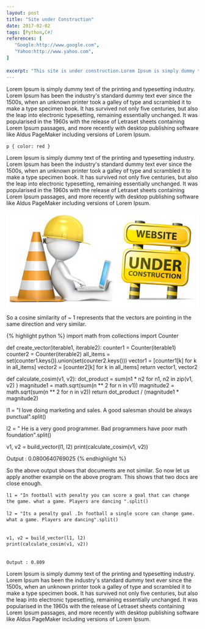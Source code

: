 ```yaml
---
layout: post
title: "Site under Construction"
date: 2017-02-02
tags: [Python,C#]
references: [
   "Google:http://www.google.com",
   "Yahoo:http://www.yahoo.com", 
]

excerpt: "This site is under construction.Lorem Ipsum is simply dummy text of the printing and typesetting industry. Lorem Ipsum has been the industry's standard dummy text ever since the 1500s, when an unknown printer took a galley of type and scrambled it to make a type specimen book. It has survived not only five centuries, but also the leap into electronic typesetting, remaining essentially unchanged."
---
```


Lorem Ipsum is simply dummy text of the printing and typesetting industry. Lorem Ipsum has been the industry's standard dummy text ever since the 1500s, when an unknown printer took a galley of type and scrambled it to make a type specimen book. It has survived not only five centuries, but also the leap into electronic typesetting, remaining essentially unchanged. It was popularised in the 1960s with the release of Letraset sheets containing Lorem Ipsum passages, and more recently with desktop publishing software like Aldus PageMaker including versions of Lorem Ipsum.
<pre><code class="language-css">p { color: red }</code></pre>
Lorem Ipsum is simply dummy text of the printing and typesetting industry. Lorem Ipsum has been the industry's standard dummy text ever since the 1500s, when an unknown printer took a galley of type and scrambled it to make a type specimen book. It has survived not only five centuries, but also the leap into electronic typesetting, remaining essentially unchanged. It was popularised in the 1960s with the release of Letraset sheets containing Lorem Ipsum passages, and more recently with desktop publishing software like Aldus PageMaker including versions of Lorem Ipsum. 


![My dog](/images/underconstruction.jpg)
  

So a  cosine similarity of ~ 1 represents that the vectors are pointing in the same direction and very similar.

{% highlight python %}
import math
from collections import Counter

def create_vector(iterable1, iterable2):
    counter1 = Counter(iterable1)
    counter2 = Counter(iterable2)
    all_items = set(counter1.keys()).union(set(counter2.keys()))
    vector1 = [counter1[k] for k in all_items]
    vector2 = [counter2[k] for k in all_items]
    return vector1, vector2

def calculate_cosim(v1, v2):
    dot_product = sum(n1 * n2 for n1, n2 in zip(v1, v2) )
    magnitude1 = math.sqrt(sum(n ** 2 for n in v1))
    magnitude2 = math.sqrt(sum(n ** 2 for n in v2))
    return dot_product / (magnitude1 * magnitude2)


l1 = "I love doing marketing and sales. A good salesman should be always punctual".split()

l2 = " He is a very good programmer. Bad programmers have poor math foundation".split()
    
v1, v2 = build_vector(l1, l2)
print(calculate_cosim(v1, v2))

Output : 0.0800640769025
{% endhighlight %}

So the above output shows that documents are not similar. So now let us apply another example on the above program.  This shows that two docs are close enough.

~~~~~~
l1 = "In football with penalty you can score a goal that can change the game. what a game. Players are dancing ".split()

l2 = "Its a penalty goal .In football a single score can change game. what a game. Players are dancing".split()
    

v1, v2 = build_vector(l1, l2)
print(calculate_cosim(v1, v2))
    

Output : 0.809
~~~~~~~

Lorem Ipsum is simply dummy text of the printing and typesetting industry. Lorem Ipsum has been the industry's standard dummy text ever since the 1500s, when an unknown printer took a galley of type and scrambled it to make a type specimen book. It has survived not only five centuries, but also the leap into electronic typesetting, remaining essentially unchanged. It was popularised in the 1960s with the release of Letraset sheets containing Lorem Ipsum passages, and more recently with desktop publishing software like Aldus PageMaker including versions of Lorem Ipsum.